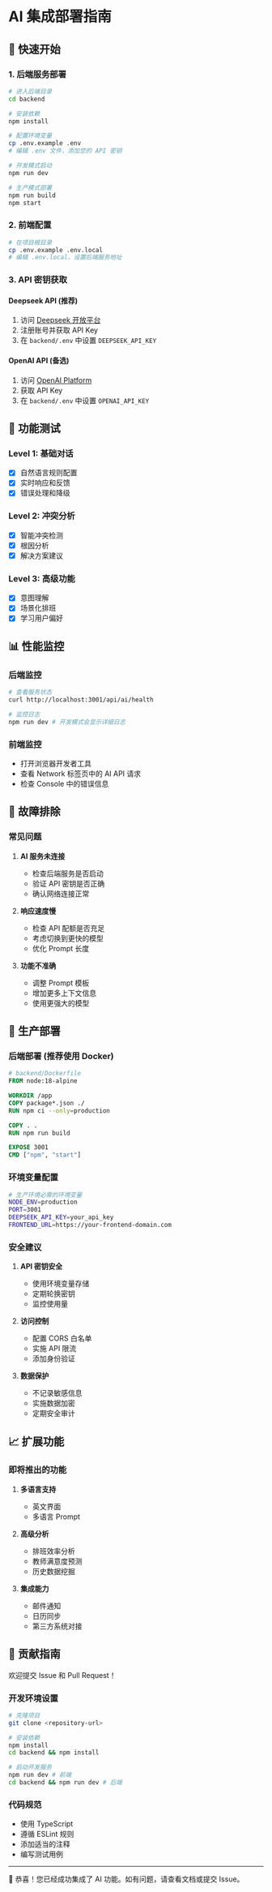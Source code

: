 # AI 集成部署指南

## 🚀 快速开始

### 1. 后端服务部署

```bash
# 进入后端目录
cd backend

# 安装依赖
npm install

# 配置环境变量
cp .env.example .env
# 编辑 .env 文件，添加您的 API 密钥

# 开发模式启动
npm run dev

# 生产模式部署
npm run build
npm start
```

### 2. 前端配置

```bash
# 在项目根目录
cp .env.example .env.local
# 编辑 .env.local，设置后端服务地址
```

### 3. API 密钥获取

#### Deepseek API (推荐)
1. 访问 [Deepseek 开放平台](https://platform.deepseek.com/)
2. 注册账号并获取 API Key
3. 在 `backend/.env` 中设置 `DEEPSEEK_API_KEY`

#### OpenAI API (备选)
1. 访问 [OpenAI Platform](https://platform.openai.com/)
2. 获取 API Key
3. 在 `backend/.env` 中设置 `OPENAI_API_KEY`

## 🧪 功能测试

### Level 1: 基础对话
- [x] 自然语言规则配置
- [x] 实时响应和反馈
- [x] 错误处理和降级

### Level 2: 冲突分析
- [x] 智能冲突检测
- [x] 根因分析
- [x] 解决方案建议

### Level 3: 高级功能
- [x] 意图理解
- [x] 场景化排班
- [x] 学习用户偏好

## 📊 性能监控

### 后端监控
```bash
# 查看服务状态
curl http://localhost:3001/api/ai/health

# 监控日志
npm run dev # 开发模式会显示详细日志
```

### 前端监控
- 打开浏览器开发者工具
- 查看 Network 标签页中的 AI API 请求
- 检查 Console 中的错误信息

## 🔧 故障排除

### 常见问题

1. **AI 服务未连接**
   - 检查后端服务是否启动
   - 验证 API 密钥是否正确
   - 确认网络连接正常

2. **响应速度慢**
   - 检查 API 配额是否充足
   - 考虑切换到更快的模型
   - 优化 Prompt 长度

3. **功能不准确**
   - 调整 Prompt 模板
   - 增加更多上下文信息
   - 使用更强大的模型

## 🚀 生产部署

### 后端部署 (推荐使用 Docker)

```dockerfile
# backend/Dockerfile
FROM node:18-alpine

WORKDIR /app
COPY package*.json ./
RUN npm ci --only=production

COPY . .
RUN npm run build

EXPOSE 3001
CMD ["npm", "start"]
```

### 环境变量配置

```bash
# 生产环境必需的环境变量
NODE_ENV=production
PORT=3001
DEEPSEEK_API_KEY=your_api_key
FRONTEND_URL=https://your-frontend-domain.com
```

### 安全建议

1. **API 密钥安全**
   - 使用环境变量存储
   - 定期轮换密钥
   - 监控使用量

2. **访问控制**
   - 配置 CORS 白名单
   - 实施 API 限流
   - 添加身份验证

3. **数据保护**
   - 不记录敏感信息
   - 实施数据加密
   - 定期安全审计

## 📈 扩展功能

### 即将推出的功能

1. **多语言支持**
   - 英文界面
   - 多语言 Prompt

2. **高级分析**
   - 排班效率分析
   - 教师满意度预测
   - 历史数据挖掘

3. **集成能力**
   - 邮件通知
   - 日历同步
   - 第三方系统对接

## 🤝 贡献指南

欢迎提交 Issue 和 Pull Request！

### 开发环境设置
```bash
# 克隆项目
git clone <repository-url>

# 安装依赖
npm install
cd backend && npm install

# 启动开发服务
npm run dev # 前端
cd backend && npm run dev # 后端
```

### 代码规范
- 使用 TypeScript
- 遵循 ESLint 规则
- 添加适当的注释
- 编写测试用例

---

🎉 恭喜！您已经成功集成了 AI 功能。如有问题，请查看文档或提交 Issue。